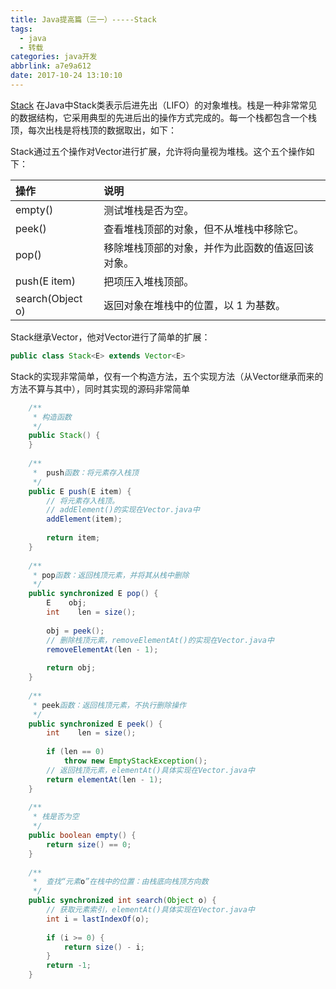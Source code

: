 ```yaml
---
title: Java提高篇（三一）-----Stack
tags:
  - java
  - 转载
categories: java开发
abbrlink: a7e9a612
date: 2017-10-24 13:10:10
---
```

<a href="http://blog.csdn.net/chenssy/article/details/37756539" class="LinkCard">Stack</a>
 在Java中Stack类表示后进先出（LIFO）的对象堆栈。栈是一种非常常见的数据结构，它采用典型的先进后出的操作方式完成的。每一个栈都包含一个栈顶，每次出栈是将栈顶的数据取出，如下：


Stack通过五个操作对Vector进行扩展，允许将向量视为堆栈。这个五个操作如下：


|           操作	          |            说明         |
|:--------------------------|:------------------------|
|empty()                    |   测试堆栈是否为空。       |
|peek()                     |查看堆栈顶部的对象，但不从堆栈中移除它。|
|pop()                      |移除堆栈顶部的对象，并作为此函数的值返回该对象。|
|push(E item)               |把项压入堆栈顶部。|
|search(Object o)           |返回对象在堆栈中的位置，以 1 为基数。|

<!-- more -->

Stack继承Vector，他对Vector进行了简单的扩展：
```java
public class Stack<E> extends Vector<E>  
```

Stack的实现非常简单，仅有一个构造方法，五个实现方法（从Vector继承而来的方法不算与其中），同时其实现的源码非常简单
```java
    /** 
     * 构造函数 
     */  
    public Stack() {  
    }  
  
    /** 
     *  push函数：将元素存入栈顶 
     */  
    public E push(E item) {  
        // 将元素存入栈顶。  
        // addElement()的实现在Vector.java中  
        addElement(item);  
  
        return item;  
    }  
  
    /** 
     * pop函数：返回栈顶元素，并将其从栈中删除 
     */  
    public synchronized E pop() {  
        E    obj;  
        int    len = size();  
  
        obj = peek();  
        // 删除栈顶元素，removeElementAt()的实现在Vector.java中  
        removeElementAt(len - 1);  
  
        return obj;  
    }  
  
    /** 
     * peek函数：返回栈顶元素，不执行删除操作 
     */  
    public synchronized E peek() {  
        int    len = size();  
  
        if (len == 0)  
            throw new EmptyStackException();  
        // 返回栈顶元素，elementAt()具体实现在Vector.java中  
        return elementAt(len - 1);  
    }  
  
    /** 
     * 栈是否为空 
     */  
    public boolean empty() {  
        return size() == 0;  
    }  
  
    /** 
     *  查找“元素o”在栈中的位置：由栈底向栈顶方向数 
     */  
    public synchronized int search(Object o) {  
        // 获取元素索引，elementAt()具体实现在Vector.java中  
        int i = lastIndexOf(o);  
  
        if (i >= 0) {  
            return size() - i;  
        }  
        return -1;  
    } 
```